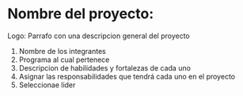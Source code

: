 # Nombre del proyecto: 
Logo:
Parrafo con una descripcion general del proyecto
1. Nombre de los integrantes
2. Programa al cual pertenece
3. Descripcion de habilidades y fortalezas de cada uno
4. Asignar las responsabilidades que tendrá cada uno en el proyecto
5. Seleccionae lider
   
